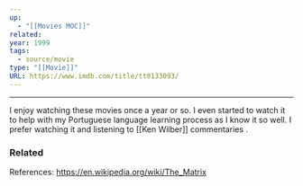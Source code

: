 ```yaml
---
up:
  - "[[Movies MOC]]"
related: 
year: 1999
tags:
  - source/movie
type: "[[Movie]]"
URL: https://www.imdb.com/title/tt0133093/
---
```


---
I enjoy watching these movies once a year or so.  I even started to watch it to help with my Portuguese language learning process as I know it so well. I prefer watching it and listening to [[Ken Wilber]] commentaries . 
### Related

References:
https://en.wikipedia.org/wiki/The_Matrix
